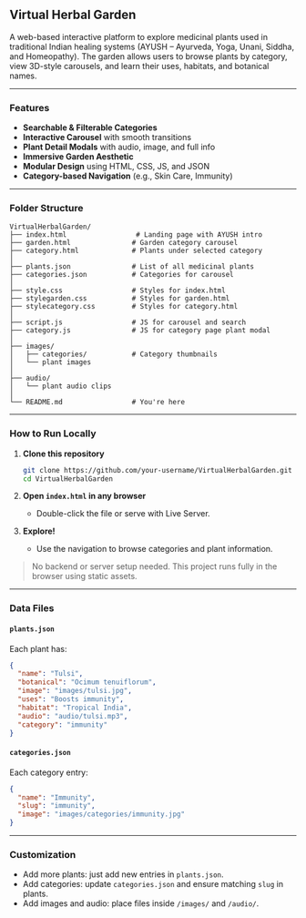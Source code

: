 ## Virtual Herbal Garden

A web-based interactive platform to explore medicinal plants used in traditional Indian healing systems (AYUSH – Ayurveda, Yoga, Unani, Siddha, and Homeopathy). The garden allows users to browse plants by category, view 3D-style carousels, and learn their uses, habitats, and botanical names.

---

### Features

- **Searchable & Filterable Categories**
- **Interactive Carousel** with smooth transitions
- **Plant Detail Modals** with audio, image, and full info
- **Immersive Garden Aesthetic**
- **Modular Design** using HTML, CSS, JS, and JSON
- **Category-based Navigation** (e.g., Skin Care, Immunity)

---

### Folder Structure

```
VirtualHerbalGarden/
├── index.html                 # Landing page with AYUSH intro
├── garden.html               # Garden category carousel
├── category.html             # Plants under selected category
│
├── plants.json               # List of all medicinal plants
├── categories.json           # Categories for carousel
│
├── style.css                 # Styles for index.html
├── stylegarden.css           # Styles for garden.html
├── stylecategory.css         # Styles for category.html
│
├── script.js                 # JS for carousel and search
├── category.js               # JS for category page plant modal
│
├── images/
│   ├── categories/           # Category thumbnails
│   └── plant images
│
├── audio/
│   └── plant audio clips
│
└── README.md                 # You're here
```

---

### How to Run Locally

1. **Clone this repository**

   ```bash
   git clone https://github.com/your-username/VirtualHerbalGarden.git
   cd VirtualHerbalGarden
   ```

2. **Open `index.html` in any browser**

   - Double-click the file or serve with Live Server.

3. **Explore!**

   - Use the navigation to browse categories and plant information.

> No backend or server setup needed. This project runs fully in the browser using static assets.

---

### Data Files

#### `plants.json`

Each plant has:

```json
{
  "name": "Tulsi",
  "botanical": "Ocimum tenuiflorum",
  "image": "images/tulsi.jpg",
  "uses": "Boosts immunity",
  "habitat": "Tropical India",
  "audio": "audio/tulsi.mp3",
  "category": "immunity"
}
```

#### `categories.json`

Each category entry:

```json
{
  "name": "Immunity",
  "slug": "immunity",
  "image": "images/categories/immunity.jpg"
}
```

---

### Customization

- Add more plants: just add new entries in `plants.json`.
- Add categories: update `categories.json` and ensure matching `slug` in plants.
- Add images and audio: place files inside `/images/` and `/audio/`.

